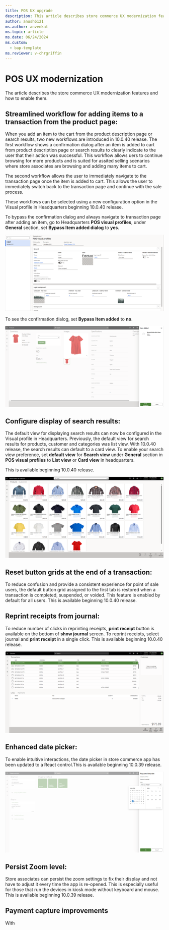 ```yaml
---
title: POS UX upgrade
description: This article describes store commerce UX modernization features.
author: anush6121
ms.author: anvenkat 
ms.topic: article 
ms.date: 06/24/2024
ms.custom: 
  - bap-template
ms.reviewer: v-chrgriffin
---
```


# POS UX modernization

The article describes the store commerce UX modernization features and how to enable them.

## Streamlined workflow for adding items to a transaction from the product page:

When you add an item to the cart from the product description page or search results, two new workflows are introduced in 10.0.40 release. The first workflow shows a confirmation dialog after an item is added to cart from product description page or search results to clearly indicate to the user that their action was successful. This workflow allows uers to continue browsing for more products and is suited for assited selling scenarios where store associates are browsing and adding many items to cart.

The second workflow allows the user to immediately navigate to the transaction page once the item is added to cart. This allows the user to immediately switch back to the transaction page and continue with the sale process. 

These workflows can be selected using  a new configuration option in the Visual profile in Headquarters beginning 10.0.40 release. 

To bypass the confirmation dialog and always navigate to transaction page after adding an item, go to Headquarters **POS visual profiles**, under  **General** section, set **Bypass Item added dialog**  to **yes**.

![bypassitemadded.](media/bypassitemadded.png)

To see the confirmation dialog, set  **Bypass Item added** to **no**.

![itemadded.](media/itemadded.png)


## Configure display of search results:

The default view for displaying search results can now be configured in the Visual profile in Headquarters. Previously, the default view for search results for products, customer and categories was list view. With 10.0.40 release, the search results can default to a card view. To enable your search view preference, set **default view** for **Search view** under **General** section in **POS visual profiles** to **List view** or **Card view** in headquarters.

This is available beginning 10.0.40 release. 

![defaultcardview.](media/defaultcardview.png)

## Reset button grids at the end of a transaction:

To reduce confusion and provide a consistent experience for point of sale users, the default button grid assigned to the first tab is restored when a transaction is completed, suspended, or voided. This feature is enabled by default for all users. This is available beginning 10.0.40 release. 

## Reprint receipts from journal:

To reduce number of clicks in reprinting receipts, **print receipt** button is available on the bottom of  **show journal** screen. To reprint receipts, select journal and **print receipt** in a single click. This is available beginning 10.0.40 release. 

![printreceipt.](media/printreceipt.png)

## Enhanced date picker:

To enable intuitive interactions, the date picker in store commerce app has been updated to a React control.This is available beginning 10.0.39 release. 

![fluentdatepicker.](media/fluentdatepicker.png)

## Persist Zoom level:

Store associates can persist the zoom settings to fix their display and not have to adjust it every time the app is re-opened. This is especially useful for those that run the devices in kiosk mode without keyboard and mouse. This is available beginning 10.0.39 release. 

## Payment capture improvements 

With 
